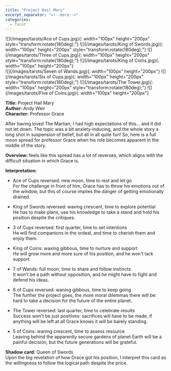 ```yaml
---
title: "Project Hail Mary"
excerpt_separator: "<!--more-->"
categories:
  - Tarot
---
```


![](/images/tarots/Ace of Cups.jpg){: width="100px" height="200px" style="transform:rotate(180deg);"}
![](/images/tarots/King of Swords.jpg){: width="100px" height="200px" style="transform:rotate(180deg);"}
![](/images/tarots/Three of Cups.jpg){: width="100px" height="200px" style="transform:rotate(180deg);"}
![](/images/tarots/King of Coins.jpg){: width="100px" height="200px"}
 \
![](/images/tarots/Seven of Wands.jpg){: width="100px" height="200px"}
![](/images/tarots/Six of Cups.jpg){: width="100px" height="200px" style="transform:rotate(180deg);"}
![](/images/tarots/The Tower.jpg){: width="100px" height="200px" style="transform:rotate(180deg);"}
![](/images/tarots/Five of Coins.jpg){: width="100px" height="200px"}

**Title:** Project Hail Mary \
**Author:** Andy Weir \
**Character:** Professor Grace

After having loved The Martian, I had high expectations of this... and it did not let down. The topic was a bit anxiety-inducing, and the whole story a long shot in suspension of belief, but all in all quite fun! So, here is a full moon spread for professor Grace when his role becomes apparent in the middle of the story.

<!--more-->

**Overview:** feels like this spread has a lot of reverses, which aligns with the difficult situation in which Grace is.

**Interpretation:**

* Ace of Cups reversed: new moon, time to rest and let go \
For the challenge in front of him, Grace has to throw his emotions out of the window, but this of course implies the danger of getting emotionally drained.

* King of Swords reversed: waxing crescent, time to explore potential \
He has to make plans, use his knowledge to take a stand and hold his position despite the critiques.

* 3 of Cups reversed: first quarter, time to set intentions \
He will find companions in the ordeal, and time to cherish them and enjoy them.

* King of Coins: waxing gibbous, time to nurture and support \
He will grow more and more sure of his position, and he won't lack support.

* 7 of Wands: full moon, time to share and follow instincts \
It won't be a path without opposition, and he might have to fight and defend his ideas.

* 6 of Cups reversed: waning gibbous, time to keep going \
The further the project goes, the more moral dilemmas there will be: hard to take a decision for the future of the entire planet.

* The Tower reversed: last quarter, time to celebrate results \
Success won't be just positives: sacrifices will have to be made, if anything will be left at all Grace knows it will be barely standing.

* 5 of Coins: waning crescent, time to assess resource \
Leaving behind the apparently secure gardens of planet Earth will be a painful decision, but the future generations will be grateful.

**Shadow card:** Queen of Swords \
Upon the big revelation of how Grace got his position, I interpret this card as the willingness to follow the logical path despite the price.